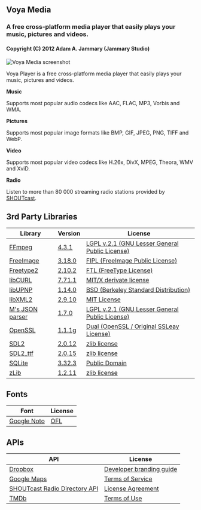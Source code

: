 ## Voya Media
### A free cross-platform media player that easily plays your music, pictures and videos.
#### Copyright (C) 2012 Adam A. Jammary (Jammary Studio)

![Voya Media screenshot](https://www.jammary.com/img/player/VoyaMedia-1.jpg)

Voya Player is a free cross-platform media player that easily plays your music, pictures and videos.

__Music__

Supports most popular audio codecs like AAC, FLAC, MP3, Vorbis and WMA.

__Pictures__

Supports most popular image formats like BMP, GIF, JPEG, PNG, TIFF and WebP.

__Video__

Supports most popular video codecs like H.26x, DivX, MPEG, Theora, WMV and XviD.

__Radio__

Listen to more than 80 000 streaming radio stations provided by [SHOUTcast](https://directory.shoutcast.com/).

## 3rd Party Libraries

Library | Version | License
------- | ------- | -------
[FFmpeg](https://ffmpeg.org/) | [4.3.1](https://www.ffmpeg.org/releases/ffmpeg-4.3.1.tar.bz2) | [LGPL v.2.1 (GNU Lesser General Public License)](https://ffmpeg.org/legal.html)
[FreeImage](http://freeimage.sourceforge.net/download.html) | [3.18.0](http://downloads.sourceforge.net/freeimage/FreeImage3180.zip) | [FIPL (FreeImage Public License)](http://freeimage.sourceforge.net/license.html)
[Freetype2](https://www.freetype.org/) | [2.10.2](https://sourceforge.net/projects/freetype/files/freetype2/2.10.2/freetype-2.10.2.tar.gz) | [FTL (FreeType License)](https://www.freetype.org/license.html)
[libCURL](https://curl.haxx.se/libcurl/) | [7.71.1](https://curl.haxx.se/download/curl-7.71.1.tar.gz) | [MIT/X derivate license](https://curl.haxx.se/docs/copyright.html)
[libUPNP](http://pupnp.sourceforge.net/) | [1.14.0](https://sourceforge.net/projects/pupnp/files/pupnp/libupnp-1.14.0/libupnp-1.14.0.tar.bz2/download) | [BSD (Berkeley Standard Distribution)](http://pupnp.sourceforge.net/#license)
[libXML2](http://xmlsoft.org/) | [2.9.10](http://xmlsoft.org/sources/libxml2-2.9.10.tar.gz) | [MIT License](https://opensource.org/licenses/mit-license.html)
[M's JSON parser](https://sourceforge.net/projects/mjson/) | [1.7.0](https://sourceforge.net/projects/mjson/files/mjson/mjson-1.7.0.tar.gz/download) | [LGPL v.2.1 (GNU Lesser General Public License)](https://sourceforge.net/projects/mjson/)
[OpenSSL](https://www.openssl.org/) | [1.1.1g](https://www.openssl.org/source/openssl-1.1.1g.tar.gz) | [Dual (OpenSSL / Original SSLeay License)](https://www.openssl.org/source/license.html)
[SDL2](https://www.libsdl.org/) | [2.0.12](https://www.libsdl.org/release/SDL2-2.0.12.tar.gz) | [zlib license](https://www.libsdl.org/license.php)
[SDL2_ttf](https://www.libsdl.org/projects/SDL_ttf/) | [2.0.15](https://www.libsdl.org/projects/SDL_ttf/release/SDL2_ttf-2.0.15.tar.gz) | [zlib license](https://www.libsdl.org/license.php)
[SQLite](https://www.sqlite.org/) | [3.32.3](https://www.sqlite.org/2020/sqlite-autoconf-3320300.tar.gz) | [Public Domain](https://www.sqlite.org/copyright.html)
[zLib](http://www.zlib.net/) | [1.2.11](https://downloads.sourceforge.net/project/libpng/zlib/1.2.11/zlib-1.2.11.tar.gz) | [zlib license](http://www.zlib.net/zlib_license.html)

## Fonts

Font | License
---- | -------
[Google Noto](https://www.google.com/get/noto/) | [OFL](http://scripts.sil.org/cms/scripts/page.php?site_id=nrsi&id=OFL)

## APIs

API | License
--- | -------
[Dropbox](https://www.dropbox.com/developers) | [Developer branding guide](https://www.dropbox.com/developers/reference/branding-guide)
[Google Maps](https://developers.google.com/maps/documentation/geocoding/start) | [Terms of Service](https://developers.google.com/maps/terms)
[SHOUTcast Radio Directory API](http://wiki.shoutcast.com/wiki/SHOUTcast_Radio_Directory_API) | [License Agreement](http://wiki.shoutcast.com/wiki/SHOUTcast_API_License_Agreement)
[TMDb](https://www.themoviedb.org/documentation/api) | [Terms of Use](https://www.themoviedb.org/terms-of-use)
